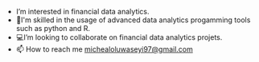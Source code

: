 
- I’m interested in financial data analytics.
- 🌱I'm skilled in the usage of advanced data analytics progamming tools such as python and R.
- 💻I’m looking to collaborate on financial data analytics projets.
- 📫 How to reach me michealoluwaseyi97@gmail.com

<!---
lordseyi/lordseyi is a ✨ special ✨ repository because its `README.md` (this file) appears on your GitHub profile.
You can click the Preview link to take a look at your changes.
--->
